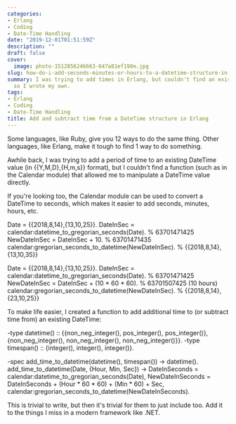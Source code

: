 ```yaml
---
categories:
- Erlang
- Coding
- Date-Time Handling
date: "2019-12-01T01:51:59Z"
description: ""
draft: false
cover:
  image: photo-1512856246663-647a81ef198e.jpg
slug: how-do-i-add-seconds-minutes-or-hours-to-a-datetime-structure-in-erlang
summary: I was trying to add times in Erlang, but couldn't find an existing function,
  so I wrote my own.
tags:
- Erlang
- Coding
- Date-Time Handling
title: Add and subtract time from a DateTime structure in Erlang
---
```



Some languages, like Ruby, give you 12 ways to do the same thing. Other languages, like Erlang, make it tough to find 1 way to do something.

Awhile back, I was trying to add a period of time to an existing DateTime value (in {{Y,M,D},{H,m,s}} format), but I couldn't find a function (such as in the Calendar module) that allowed me to manipulate a DateTime value directly.

If you're looking too, the Calendar module can be used to convert a DateTime to seconds, which makes it easier to add seconds, minutes, hours, etc.

Date = {{2018,8,14},{13,10,25}}.
DateInSec = calendar:datetime_to_gregorian_seconds(Date).  % 63701471425
NewDateInSec = DateInSec + 10.                             % 63701471435
calendar:gregorian_seconds_to_datetime(NewDateInSec).      % {{2018,8,14},{13,10,35}}


Date = {{2018,8,14},{13,10,25}}.
DateInSec = calendar:datetime_to_gregorian_seconds(Date).  % 63701471425
NewDateInSec = DateInSec + (10 * 60 * 60).                 % 63701507425 (10 hours)
calendar:gregorian_seconds_to_datetime(NewDateInSec).      % {{2018,8,14},{23,10,25}}


To make life easier, I created a function to add additional time to (or subtract time from) an existing DateTime:

-type datetime() :: {{non_neg_integer(), pos_integer(), pos_integer()},
                     {non_neg_integer(), non_neg_integer(), non_neg_integer()}}.
-type timespan() :: {integer(), integer(), integer()}.

-spec add_time_to_datetime(datetime(), timespan()) -> datetime().
add_time_to_datetime(Date, {Hour, Min, Sec}) ->
    DateInSeconds = calendar:datetime_to_gregorian_seconds(Date),
    NewDateInSeconds = DateInSeconds + (Hour * 60 * 60) + (Min * 60) + Sec,
    calendar:gregorian_seconds_to_datetime(NewDateInSeconds).

This is trivial to write, but then it's trivial for them to just include too. Add it to the things I miss in a modern framework like .NET.
